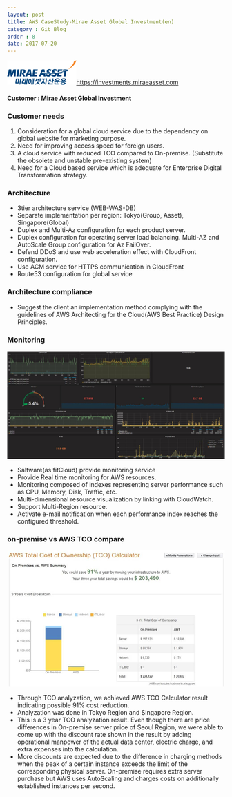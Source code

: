 ```yaml
---
layout: post
title: AWS CaseStudy-Mirae Asset Global Investment(en)
category : Git Blog
order : 8
date: 2017-07-20
---
```


![miraeasset](/assets/images/gitBlog/2018-03-30-CaseStudy-miraeasset-en/CaseStudy-miraeasset-en_01.jpg)https://investments.miraeasset.com

#### Customer : Mirae Asset Global Investment


### Customer needs
1. Consideration for a global cloud service due to the dependency on global website for marketing purpose.
2. Need for improving access speed for foreign users.
3. A cloud service with reduced TCO compared to On-premise. (Substitute the obsolete and unstable pre-existing system)
4. Need for a Cloud based service which is adequate for Enterprise Digital Transformation strategy.



### Architecture
- 3tier architecture service (WEB-WAS-DB)
- Separate implementation per region: Tokyo(Group, Asset), Singapore(Global) 
- Duplex and Multi-Az configuration for each product server.
- Duplex configuration for operating server load balancing. Multi-AZ and AutoScale Group configuration for Az FailOver.
- Defend DDoS and use web acceleration effect with CloudFront configuration. 
- Use ACM service for HTTPS communication in CloudFront
- Route53 configuration for global service



### Architecture compliance
- Suggest the client an implementation method complying with the guidelines of AWS Architecting for the Cloud(AWS Best Practice) Design Principles.



### Monitoring
![mirae_monitoring](/assets/images/gitBlog/2018-03-30-CaseStudy-miraeasset-en/CaseStudy-miraeasset-en_02.jpg)
- Saltware(as fitCloud) provide monitoring service
- Provide Real time monitoring for AWS resources.
- Monitoring composed of indexes representing server performance such as CPU, Memory, Disk, Traffic, etc.
- Multi-dimensional resource visualization by linking with CloudWatch. 
- Support Multi-Region resource.
- Activate e-mail notification when each performance index reaches the configured threshold.



### on-premise vs AWS TCO compare
![mirae_tco](/assets/images/gitBlog/2018-03-30-CaseStudy-miraeasset-en/CaseStudy-miraeasset-en_03.jpg)
- Through TCO analyzation, we achieved AWS TCO Calculator result indicating possible 91% cost reduction.
- Analyzation was done in Tokyo Region and Singapore Region.
- This is a 3 year TCO analyzation result. Even though there are price differences in On-premise server price of Seoul Region, we were able to come up with the discount rate shown in the result by adding operational manpower of the actual data center, electric charge, and extra expenses into the calculation.
- More discounts are expected due to the difference in charging methods when the peak of a certain instance exceeds the limit of the corresponding physical server. On-premise requires extra server purchase but AWS uses AutoScaling and charges costs on additionally established instances per second.
